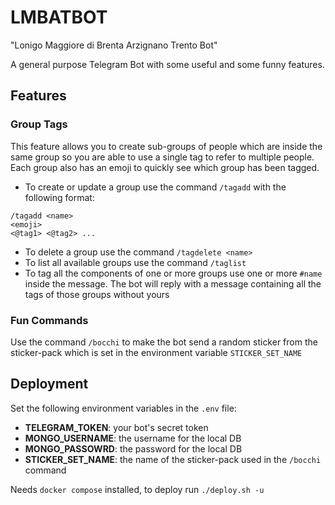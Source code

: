 # LMBATBOT

"Lonigo Maggiore di Brenta Arzignano Trento Bot"

A general purpose Telegram Bot with some useful and some funny features.

## Features

### Group Tags

This feature allows you to create sub-groups of people which are inside the same group so you are able to use a single tag to refer to multiple people. Each group also has an emoji to quickly see which group has been tagged.

- To create or update a group use the command `/tagadd` with the following format:

```
/tagadd <name>
<emoji>
<@tag1> <@tag2> ...
```

- To delete a group use the command `/tagdelete <name>`
- To list all available groups use the command `/taglist`
- To tag all the components of one or more groups use one or more `#name` inside the message. The bot will reply with a message containing all the tags of those groups without yours

### Fun Commands

Use the command `/bocchi` to make the bot send a random sticker from the sticker-pack which is set in the environment variable `STICKER_SET_NAME`

## Deployment

Set the following environment variables in the `.env` file:

- **TELEGRAM_TOKEN**: your bot's secret token
- **MONGO_USERNAME**: the username for the local DB
- **MONGO_PASSOWRD**: the password for the local DB
- **STICKER_SET_NAME**: the name of the sticker-pack used in the `/bocchi` command

Needs `docker compose` installed, to deploy run `./deploy.sh -u`
